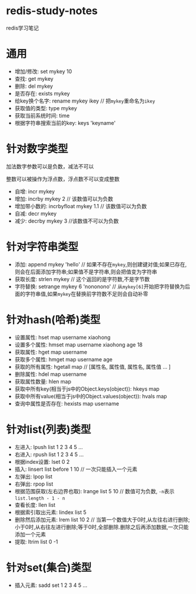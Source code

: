 # redis-study-notes
redis学习笔记

# 通用
* 增加/修改: set mykey 10
* 查找: get mykey
* 删除: del mykey
* 是否存在: exists mykey
* 给key换个名字: rename mykey ikey // 把`mykey`重命名为`ikey`
* 获取值的类型: type mykey
* 获取当前系统时间: time
* 根据字符串搜索当前的key: keys 'keyname'

# 针对数字类型

加法数字参数可以是负数，减法不可以

整数可以被操作为浮点数，浮点数不可以变成整数

* 自增: incr mykey
* 增加: incrby mykey 2 // 该数值可以为负数
* 增加带小数的: incrbyfloat mykey 1.1 // 该数值可以为负数
* 自减: decr mykey 
* 减少: decrby mykey 3 //该数值不可以为负数

# 针对字符串类型
* 添加: append mykey 'hello' // 如果不存在`mykey`,则创建键对值;如果已存在,则会在后面添加字符串;如果值不是字符串,则会把值变为字符串
* 获取长度: strlen mykey // 这个返回的是字符数,不是字节数
* 字符替换: setrange mykey 6 'nononono' // 从`mykey[6]`开始把字符替换为后面的字符串值,如果`mykey`在替换前字符数不足则会自动补零

# 针对hash(哈希)类型
* 设置属性: hset map username xiaohong
* 设置多个属性: hmset map username xiaohong age 18
* 获取属性: hget map username
* 获取多个属性: hmget map username age
* 获取的所有属性: hgetall map // [属性名, 属性值, 属性名, 属性值 ... ]
* 删除属性: hdel map username
* 获取属性数量: hlen map
* 获取中所有key(相当于js中的Object.keys(object)): hkeys map
* 获取中所有value(相当于js中的Object.values(object)): hvals map
* 查询中属性是否存在: hexists map username

# 针对list(列表)类型
* 左进入: lpush list 1 2 3 4 5 ...
* 右进入: rpush list 1 2 3 4 5 ...
* 根据index设置: lset 0 2
* 插入: linsert list before 1 10 // 一次只能插入一个元素
* 左弹出: lpop list
* 右弹出: rpop list
* 根据范围获取(左右边界也取): lrange list 5 10 // 数值可为负数, `-n`表示`list.length - 1 - n`
* 查看长度: llen list
* 根据索引取出元素: lindex list 5
* 删除然后添加元素: lrem list 10 2 // 当第一个数值大于0时,从左往右进行删除;小于0时,从右往左进行删除;等于0时,全部删除.删除之后再添加数据,一次只能添加一个元素
* 提取: ltrim list 0 -1

# 针对set(集合)类型
* 插入元素: sadd set 1 2 3 4 5 ...
